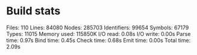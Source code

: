 # Build stats
Files:           110
Lines:         84080
Nodes:        285703
Identifiers:   99654
Symbols:       67179
Types:         11015
Memory used: 115850K
I/O read:      0.08s
I/O write:     0.00s
Parse time:    0.97s
Bind time:     0.45s
Check time:    0.68s
Emit time:     0.00s
Total time:    2.09s
